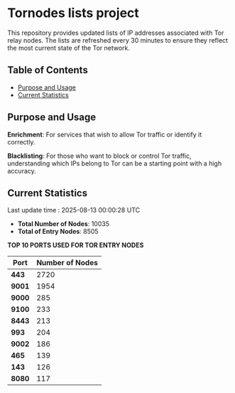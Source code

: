 # Tornodes lists project

This repository provides updated lists of IP addresses associated with Tor relay nodes. The lists are refreshed every 30 minutes to ensure they reflect the most current state of the Tor network.

## Table of Contents

- [Purpose and Usage](#purpose-and-usage)
- [Current Statistics](#current-statistics)


## Purpose and Usage

**Enrichment**: For services that wish to allow Tor traffic or identify it correctly.

**Blacklisting**: For those who want to block or control Tor traffic, understanding which IPs belong to Tor can be a starting point with a high accuracy.

## Current Statistics

Last update time : 2025-08-13 00:00:28 UTC

- **Total Number of Nodes**: 10035
- **Total of Entry Nodes**: 8505

**TOP 10 PORTS USED FOR TOR ENTRY NODES**

| **Port** | **Number of Nodes** |
|------|-----------------|
| **443**   | 2720  |
| **9001**   | 1954  |
| **9000**   | 285  |
| **9100**   | 233  |
| **8443**   | 213  |
| **993**   | 204  |
| **9002**   | 186  |
| **465**   | 139  |
| **143**   | 126  |
| **8080**   | 117  |

